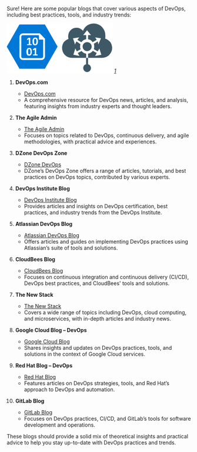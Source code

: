 Sure! Here are some popular blogs that cover various aspects of DevOps, including best practices, tools, and industry trends:
<div class="container">
<img src="../blogs/img//Diagram-drawio.png"/>
 <!-- download icon -->
  <a href="https://viewer.diagrams.net/?tags=%7B%7D&lightbox=1&highlight=0000ff&edit=_blank&layers=1&nav=1#R%3Cmxfile%3E%3Cdiagram%20name%3D%22Page-1%22%20id%3D%22X0izi7nJEwgqk9eCMMi-%22%3E3VtXk%2BJIEv4187gbQqaneQREgxhKNCCM9HIBghVyQLQEMr%2F%2BMsvIQPf0TsQ93W7MIJXNSvOlKc0PZRDno4%2Fd9UQuh2P0Q5YO%2BQ9F%2FyHLrz9V%2BBsbCtagKrzB%2B%2FAPrKlTNyz98sgbJd568w%2FHpDUwvVyi1L%2B2G93L%2BXx001bb7uPjkrWH%2FXOJ2rted97xqWHp7qLn1o1%2FSE%2B8tfPSrTvGR9878a1f5Z%2BsI96JwfwkyWl3uGSNJmX4Qxl8XC4pe4rzwTFC3gm%2BsHlvX%2FRWhH0cz%2Bm%2FmSB%2FzMK%2FXob%2FpPZf3f%2F86ibRyPn4i69y30U3fmBObFoIDgDdV3z0Y8qq%2Fv34kfrAoOluf4zeL4mf%2Bpcz9O8vaXqJYUCEHf2dG3ofl9v5MLhElw%2B6lPIP%2Fa%2BxRi%2FyPZybXq7QukuuTIT%2F%2BPkRqO7TLXuiVRIt8HzYpbsfSo%2B9ym%2FJ3fsh9%2FMYzjt4H5uyU%2FTV%2FSa%2FueU1sEvJ340Xkqtf7lPZLJzNm7TbOpEtd9P9pntzC%2B3uxu59fyaB4VfzwtY8pd9x4%2By2VybnqbwIpvI6cTadaH9elNNyeCPLV98Yn9L9SCtncXTbKWZgb%2FvR%2B3JyOYwX2cx%2FvR%2BUgzJt9E3jbuEU3ZsN67hK%2F2TL63Iq1%2F0NWgpnZHeN%2BCQdxr2XadGFldzboSSMnnKozazwTnTjDidI3XgRT7emBrSdjoMOnI%2FUtJ3NuzOKsr28uDZpc%2BVuuNv2oS%2B8wTOc1YwcpE9e3fbxWppKi9Vi0C1xnjuCsUspm8YLyRkY3nHUSYB3L67inJ%2FOe3ZLds7Xgui9bKqgbKo5vzmTkcH4O67Z4IO6HwF%2FWnKBXQpNIVyGxAq12bLLxsE%2Bh3hduHJ03weST5ZqDmtdHV3ycV1i9TQShBK27eO0tOW3zLGusrOdlDvQi%2FelkU2DsJgGxPulGxLRVx1TtxNDB9osLyU6SYk1vML8mi%2FWNdzLJpUp8OJ0PK8LZ93196Ouv1VMCc52Qp6Kc%2BEe7tgD%2BYRdI%2BhnxwHSHEUHaXI%2FAp1k0MsM3ZWnwbwwdBt%2BUZamdNzkuH60j99g7VVqx2%2FBTj4Ue2V9c%2FTrzdm63idzfzJeZi9M31Zd49wvnK0ZuWcnMgI1NpTTaVbmzfPQszhj54pr2ijL0boA20n2itE1fCKDtuIf3xhNQAaLyI27mb0xrwd6piG0O9fDoJPa28l5t1GB1q50GHVTPDvQE%2B%2B2c7DDN9C16DaFcznnOczrPc1z4%2Bi8G3%2FeB%2BtlfL0zjAvhPQE5nvagx9CeE%2BCro6yvQLu0l3Og8e1Gzx8MM6ETwMvU2Szk3WatcN2QH3QjOGwngB%2BaBHSejpt1ATIoD7GbEz0sZtYc6KrtdxabKN8OGaiaqa%2FymUUe%2BzXol8yBCn1hx7SG7f5zH3RlfXdHINvtQuPna9IDfD5Ernw6OaOuAv3FQ7%2By22jhXnHT3QjOLp8kygt9qHw1DuSg7jad6zFehzj2q3EHGXnsIf%2BAT70Hug8wZ3E%2FFB08fzoD3sO8D1c2T%2B5o9QJzb0jvdAv64Uvqwx4ve5nqhjoNXMkMehKhfOn6u3gdALbc96h%2FGy1wLLAPC%2FYeUz4FINe7C3ZuyE5M%2F%2FcND3hzP4Bd7DagN7Fz2o%2FNWs%2Bz8BXwqMLDWayd9pt1SO2vrGzhDGcDXkwEXiCPJdQfV3ZA3yWwoQXSU%2B5Hb5Kz9FKQZ0bA6xA%2F489ENUu782tpgI%2Ba%2BKZqW8nkfby4HkZ5xFcHj7RIHGuYzSxDNgc4cjV6OztLKX8fdHlvTTf4N6qzjjK5H7a9wgzmKVkCdoxB589mDDiT4qqMzvx0GK0uz3Thc%2Bi%2F%2B3ZwHA1%2FDubh62EUSYAnHuXXmVHIzm3LRqD1KZ4t%2BwPEM%2BOtwjPv1xDsfjwBnwo82Myvn9A8eR%2B5bN2Y4hTu35laRnP%2F33JlxrginyJnO7%2Fh7M92GViVxMrdCDUK%2BOlLZUPqk9%2Bf1M3gpBZYTHQYqMBZG7SE9TcphX0ye7u48L3oM5%2F%2FaIWgmdrN2SC3jNRW1sUhfpMASSJu0eVhHCWozU4cJXv9EoDnU2bDuTIDD4ZStqyVAugtT3XvRvS1AV4OfwkZZBJ4tWKvD7Vp0OtMdVJOg2FnpxOwHpIbg56HfyzuBab6PJ8GE2Ja7o2UdjIDLTC3F4%2Btv4L14U%2FQ0%2ByylxBfVWYDCb2fCu03YtmpCR7U9LMO7CEvwSNOA6OwCxzjwpge6y%2F4HAvnuKwtsgvTVztkyegxRiQDyd%2FM0sN9ytlSomuyffic2CsAOVVzRIDmENdPSAFIWmQZnPM2s9yEjDzw0Cttr7vwPk9M7B%2FbQNdQsfT2mY6%2BcW9p2qB7br0L7TybF0Qx0C8FzgDowqwbo6E9yIhbWALyjn7ppEB%2BA3IncB6gc16agXf9A13rtHXN%2FVNde0Ty%2F4GuEZCBl5jBKSADiPIQWYC2qdW7gR3Bu4HvqtAt0JWqn9B%2BotGxdO5Kc4tqTlG3T0o6vgwTwsdN9X7A%2BkG%2BdC%2F2O8P3YKLDfJAlRjFeDrqA42SqC4EBtLo38w10SrdB78EWQFdADjfTCpm%2BDfpwFhw7T9hvSMeA7SizDc6D9SgtWU7pZ33abMT7fLYPWfI1QD%2FpPGwbqBKOYWdBGnu4L30G3gBPsvY4%2Bu7he9HgIfA85LTx%2FQdqZ7akvAoo71ibxPicCblIbA9J7FHUfGVjTSvicqT9OVtz3ng%2BNfqFLMSaofYgZzwD%2Fioz5IUFmU%2B1vs3nU96CNwK7XlE8UplccF2hWx6jsQAaQI6z8cWflk0Mz%2B5O%2BXtMB2xSvvHEiI3ZTHfz6UAqAX802Ftre%2BFvfI5KHn2O%2BqnPARuHKE3aDXh2gc86X8FvRz8QOWNGFUCEWkw3Zgci79NhDF4VoxmIlFxloQFWYLRy3Y%2ByF6PsZWZ5GpplAlEQ4EcoVTytZFLZnl3Z2WzQxNpKR7C%2F5DqQUh3bkgf7ZfbO7JZoXN4dlLddCN1pypvp8rykdgK%2BVlWFnYBdMp3UAUuDhUVQ1lTvskzoREO%2FhI3gr8bGDMEuI267rrDLUvTNrBPvs%2Fk%2BQ76G0EtqNwxT2Fm4LTMdN2NS2001jr6rzAYaPOS4wviXZdzOKa8qO9cFvhm1%2FdG5HP%2F0BkbqNUZWGKpTHBB2Jp7VRn8lC74m8Kkt5wo%2FGbbmSDefL%2FP5WmW7ZQQeTC0BR1EuaNOgW0RhsiENez29GP5r225ep7L70CKiUsxIQNfBn4Xp7JuolAQgR4hbgAbIplfw7Gpk2YpK0f6ZzS3Z%2BtyfsqxLX%2FnvkXlxNmuMR%2BQZYAfvf7LzPuzocS9Mn%2FkK7mNedt%2FHWmQri7vrdzDnk8Hjdtx4xXLPOv%2BOd5s8mfkkI7qrLnQX82vEEBOQAiUhEYyzN6SFmDOK9MKK%2BwaNgIS1DglH0Dn89nLqyahWw1o4bmsXsyVoAPVMQ4H0KFEeqRnQxqOqkVdQa9uQvNJeupdAaTo2pW1vtoQRmhl6GKnJB18CT7vqQJQHv4sXo6JPwrysBPogYgtxHLUM9jth1kitpNJQiE75Pkg387YJH0etZoe%2Fsffo6WqPp6P3FqghvJuw4n7ZHtsTHv%2FCLTNp0zSRgX8lkSGKgKiV7f1MU4OWhmeuECAXUYOw%2Bsr6xzxi4GuZo8%2FHVcgyFv21B2%2FQzK2%2BbwDNOZEbdPIo4Gkstp9tgUpN1BC%2Fktv25BIfx%2FhrifMyuQq5u02E%2BlzWGI1jNKyCLmC20tlT9MHM4C2oopYqehlqFVrB827QWjOtoxMjrfj9uAaNEiu7EXops0wCor%2BSgO0Aolg001FIkUmQWWjmGTOeIeivrTLPNKnpC7y08iBlKOwWz6HV3k9EZh63PYnbF3qdOuKsolg8w1J4GBwbalxXWJQkzokRJ%2BXDImhF20vu2ZeUJwzR66ha5mPziqf02a09az1WaezVqZ4pVjD%2BcmzKubdFWVNcqaNMj3u2CnsURpOLXoZ7NObdapwZMk9G6W96VB6tYL8vichaY3QtysrT08gbeZNR3ogoG%2BSVc4%2Be8zE8Kh8%2BePoh12nqOStambzFObFdRL4MSwX%2F5iXqioe60mHZR%2FUOumbz90qXXgAjCxNohCgIsabKIp4w4Pyt7VObBNugOv2MC712dkNtUaps6zsceLL7Khsj2hdzCvc5UnnAWIpXF9CpHHxVamJ0UUWiWUozriXLwLheJo3spKgxYXKhNFXY3MCCKit6nI%2B%2FzhftRPgoub0ulwU%2Fi5A581nh5z4LdYlWHibCxzz7gQHF5tZ7lRmORNSZNX7nYs02rlI9sTWgv9yxaPjCeNCwo2ffJddyefKnmJU19VMBu2rr6%2BP7GPESqz2o%2Byu0n6KWncCUeVJjmauxyP0BC4XPrrJ6wAaL2yaz3bS2bYGpPSEHFrWibhZij14DP4cai608luGItSy%2BVgsjn3G6kfnIvL96ZhlIM7saVpE%2FVrFIKTLoKvNVqghdYCuvmtQ%2BgGcA7GxKGxfnFR8%2BxdDNt9gZVPFmHSMWLGNi%2BG2Xj1UNjpMUB4fac2WiUdlYcszgcxh%2FuH9r7GWyvQoWZ550EqxuBGJZk2INSUgwh2gf3%2FFsRuvdLCffZxztKkG79%2FEN7x1LFW%2Bhlf7zxbm4BT9%2BpMe80cQv0kfHS3xMPwoYInpf%2BKU%2B%2F6rhlb9mjU8ElNe%2FO6%2Bs%2BdT4QKAjvgfY8S8TvGr1%2BvIeHvj9%2FR%2Fc5cv%2F93f50SH4zd1v0MsI3v1ustTZOvRuvr47%2FmbeoIv3eI178lOCVZvf3GfjnZ02Vdg42Kd5b4w25PN6ErG3UeRGr%2Fm%2Fv%2B8N0ba8GY1h539439ua%2B2%2Fve%2BtKuMi0LW2Od4uAdc8V6boad3bjbsfVhzIppPybahxiTWfKfPLDXVhj18Fue13Zm%2FzDeKNUXvGrCGNwGjpboHxjQta%2BDn99nuM%2FVQmHMmDtd%2Fd1JcQoGeAP0lbSG5Ei%2FPROqq4ywLr6F1UGUQd8rrNLq84MIsi6zg5ZSmAAOiJn3A5GXOB1OyatDEAWA54MqCkA3VXweLDrimZs4DlFf8Iiy%2FmNLHkbvQcJIdvJlLp229cJvWuBLIhpRUIs%2B0YA%2BWc6Iu6q8Y4Ivn5E3odq7NNNiYX3ePNvbkoA83WjMPUhxhsp%2BgLIyxRz8C94%2FVVF5w947QI%2F5sC%2FlcQj6Zup0%2BwLs0L0nuXUItC2ot4RtBnvo1jdDT28NUxnWEsGbYI5KvTj3ZQCEQV%2FrzItvIdjUQDw1AzsxORZG8yXzCLLac17BHuj1hVC1jZww8B7LxmjFVgT69uYVWCkBZktcJiuCfKyIKvFWjaMA33RgP4c5nVoLZN6Y4LRYFHdkwSrhOmVyGbmVBfoHSCrbMCevGaLtfKgRyPHGeMN3qEpsK6CUR%2F7Jbl4t8uVWKNT3bvw6MAu8esZV6ZRZ9CjeyJdjG80OmbZAc0%2B8D4Sec8qB3VkhjKhkQ5aMtqLwiIuF%2BwAbQLspsD2sMBaJY5lvMmafMV7Bgn4w3myojVNfuYOq8IZLPJYctlghKrT6C3HqBEjN5YJDzEixCyYRX6WLaI2vt%2BQ8k%2FQQjCy0fn%2BTK4ZYXQUjI6Q0eEL%2FiEdBqNjQ9i5QOawjpA56i%2BcgesLZAK0ush0M6cVELonrerB%2BbCtp%2BIapjVv1ImFnlD961A9AXtAPSFyltZ7uTK73xV8C9MG3zTkQcW3DdVp0HHOryVdW%2BH8ypksXc7boajaYPVOwfOjzD59joWtZAwD8X5SJ0mNlT2s%2BsD5FgGXfZNHCeURZDJMR5CXbwGvgvK57Fwm00tma%2FTuOmzwy4X1ba6fK1pHB91Fm0uFvvM5OIbLss%2FpEfbLZDZDXRb0WIDHwZqNK7LGOJI0xpW0mgXj6B4%2B36vx26gCCPoSSh%2FNPpF2yIqpbDjWwR6mTnUvZ2c2uD5GAbXJSs%2FodwIp5yH7BoHq45sOmQBdw0Qef%2F4s%2BJfTjIzerWKFDvUBK9VcB2k24NG7WCIT7gMzoUPc7wkdonqcMB3CqiLoesH5%2FcVzjSVNfZAa%2BjBMm3pDfQNgZu0bUCaVb0CZCN%2BQMLtDHlM7SHk%2Fpdkuv9I%2FYctsv0p2zB9w3aE6LnSL6anF5MOwJGNYInBOb%2BFOwnAHq5q0vaQZmCXwiCQVri2pXVFcq%2BhguNHERUaH8CmUjpPgJ9qmOhP8BNuc6aHAD6DN0xh%2BgL9orrUUtuzVPpLGMsIPUF3rcD0GHyGyUdDToKcwnwJn0l3mU3yM2tCn8POLGIl9MyIxfxMK35jDmhB5SArPrNGXYUWT%2BrR56Wms3ea452HlA%2FTZprpnlmBPOvxSO3D%2BPFZCr%2FTdVyUqRhF470PrFhDJgFWVTzfXr3VUVN1Qw%2FpffBXFviB5vrsqF9ZKBY2v7q448ig0uqB1d9QiW2ERCFgtvdVlUYopc9SnaCS4z6Maem%2BTsXH0q51qnYSvI7wARwYXtI7QG2CzxC8EqHRVGmHRuw9uhcwboMbVKO9TWjlq9ZJaA5EO7i2xbUUwAlMBYSAOpTefPNqC8y6xVilQGDQC1n%2F4auipAvFJxgHxWuv7nzq3Ed%2F55F995%2FOOX9Apc%2B9IvwVQO63vdUZR6Y7y09G63vayFmFsW3%2BFGeK3PRAxiy9kPcR06bmC4uKXB4O%2Bxr5tXj3fZcbafR9TXVB2m4W0g%2Bh5ht9Yjk7RbnO4HPAdv0IL5q0vNlpfUzVtoGw%2F02%2FEPVqG%2BR9VYpROuxLzU%2Fu7q35SjPn5t%2FTzk2KMov4tvfxxPQZe63%2B3Qfsa%2F%2FhFGf4X%3C%2Fdiagram%3E%3C%2Fmxfile%3E"><i class="fas fa-edit">1</i></a>
</div>

1. **DevOps.com**
   - [DevOps.com](https://devops.com/)
   - A comprehensive resource for DevOps news, articles, and analysis, featuring insights from industry experts and thought leaders.

2. **The Agile Admin**
   - [The Agile Admin](http://theagileadmin.com/)
   - Focuses on topics related to DevOps, continuous delivery, and agile methodologies, with practical advice and experiences.

3. **DZone DevOps Zone**
   - [DZone DevOps](https://dzone.com/devops)
   - DZone’s DevOps Zone offers a range of articles, tutorials, and best practices on DevOps topics, contributed by various experts.

4. **DevOps Institute Blog**
   - [DevOps Institute Blog](https://devopsinstitute.com/blog/)
   - Provides articles and insights on DevOps certification, best practices, and industry trends from the DevOps Institute.

5. **Atlassian DevOps Blog**
   - [Atlassian DevOps Blog](https://www.atlassian.com/devops)
   - Offers articles and guides on implementing DevOps practices using Atlassian’s suite of tools and solutions.

6. **CloudBees Blog**
   - [CloudBees Blog](https://cloudbees.com/blog)
   - Focuses on continuous integration and continuous delivery (CI/CD), DevOps best practices, and CloudBees' tools and solutions.

7. **The New Stack**
   - [The New Stack](https://thenewstack.io/)
   - Covers a wide range of topics including DevOps, cloud computing, and microservices, with in-depth articles and industry news.

8. **Google Cloud Blog – DevOps**
   - [Google Cloud Blog](https://cloud.google.com/blog/products/devops)
   - Shares insights and updates on DevOps practices, tools, and solutions in the context of Google Cloud services.

9. **Red Hat Blog – DevOps**
   - [Red Hat Blog](https://www.redhat.com/en/blog/devops)
   - Features articles on DevOps strategies, tools, and Red Hat’s approach to DevOps and automation.

10. **GitLab Blog**
    - [GitLab Blog](https://about.gitlab.com/blog/)
    - Focuses on DevOps practices, CI/CD, and GitLab’s tools for software development and operations.

These blogs should provide a solid mix of theoretical insights and practical advice to help you stay up-to-date with DevOps practices and trends.